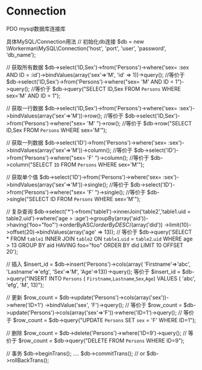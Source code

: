 # Connection
PDO  mysql数据库连接库

具体MySQL/Connection用法
// 初始化db连接
$db = new \Workerman\MySQL\Connection('host', 'port', 'user', 'password', 'db_name');

// 获取所有数据
$db->select('ID,Sex')->from('Persons')->where('sex= :sex AND ID = :id')->bindValues(array('sex'=>'M', 'id' => 1))->query();
//等价于
$db->select('ID,Sex')->from('Persons')->where("sex= 'M' AND ID = 1")->query();
//等价于
$db->query("SELECT ID,Sex FROM `Persons` WHERE sex='M' AND ID = 1");


// 获取一行数据
$db->select('ID,Sex')->from('Persons')->where('sex= :sex')->bindValues(array('sex'=>'M'))->row();
//等价于
$db->select('ID,Sex')->from('Persons')->where("sex= 'M' ")->row();
//等价于
$db->row("SELECT ID,Sex FROM `Persons` WHERE sex='M'");


// 获取一列数据
$db->select('ID')->from('Persons')->where('sex= :sex')->bindValues(array('sex'=>'M'))->column();
//等价于
$db->select('ID')->from('Persons')->where("sex= 'F' ")->column();
//等价于
$db->column("SELECT `ID` FROM `Persons` WHERE sex='M'");

// 获取单个值
$db->select('ID')->from('Persons')->where('sex= :sex')->bindValues(array('sex'=>'M'))->single();
//等价于
$db->select('ID')->from('Persons')->where("sex= 'F' ")->single();
//等价于
$db->single("SELECT ID FROM `Persons` WHERE sex='M'");

// 复杂查询
$db->select('*')->from('table1')->innerJoin('table2','table1.uid = table2.uid')->where('age > :age')->groupBy(array('aid'))->having('foo="foo"')->orderByASC/*orderByDESC*/(array('did'))
->limit(10)->offset(20)->bindValues(array('age' => 13));
// 等价于
$db->query('SELECT * FROM `table1` INNER JOIN `table2` ON `table1`.`uid` = `table2`.`uid`
WHERE age > 13 GROUP BY aid HAVING foo="foo" ORDER BY did LIMIT 10 OFFSET 20');

// 插入
$insert_id = $db->insert('Persons')->cols(array(
    'Firstname'=>'abc',
    'Lastname'=>'efg',
    'Sex'=>'M',
    'Age'=>13))->query();
等价于
$insert_id = $db->query("INSERT INTO `Persons` ( `Firstname`,`Lastname`,`Sex`,`Age`)
VALUES ( 'abc', 'efg', 'M', 13)");

// 更新
$row_count = $db->update('Persons')->cols(array('sex'))->where('ID=1')
->bindValue('sex', 'F')->query();
// 等价于
$row_count = $db->update('Persons')->cols(array('sex'=>'F'))->where('ID=1')->query();
// 等价于
$row_count = $db->query("UPDATE `Persons` SET `sex` = 'F' WHERE ID=1");

// 删除
$row_count = $db->delete('Persons')->where('ID=9')->query();
// 等价于
$row_count = $db->query("DELETE FROM `Persons` WHERE ID=9");

// 事务
$db->beginTrans();
....
$db->commitTrans(); // or $db->rollBackTrans();
